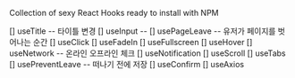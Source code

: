 

Collection of sexy React Hooks ready to install with NPM


[] useTitle -- 타이틀 변경
[] useInput -- 
[] usePageLeave -- 유저가 페이지를 벗어나는 순간
[] useClick
[] useFadeIn
[] useFullscreen
[] useHover
[] useNetwork -- 온라인 오프라인 체크
[] useNotification
[] useScroll
[] useTabs
[] usePreventLeave -- 떠나기 전에 저장
[] useConfirm
[] useAxios
